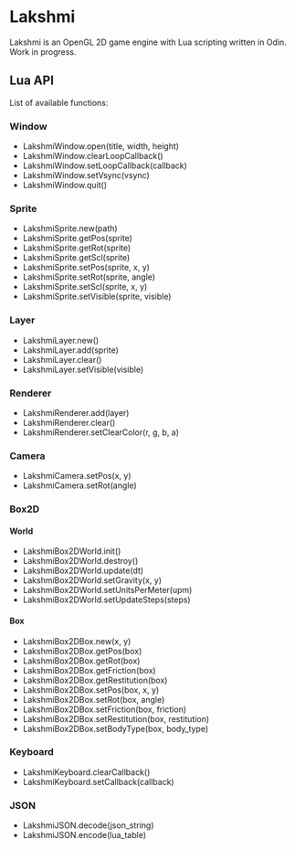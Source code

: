 # Lakshmi

Lakshmi is an OpenGL 2D game engine with Lua scripting written in Odin. Work in progress.

## Lua API

List of available functions:

### Window

* LakshmiWindow.open(title, width, height)
* LakshmiWindow.clearLoopCallback()
* LakshmiWindow.setLoopCallback(callback)
* LakshmiWindow.setVsync(vsync)
* LakshmiWindow.quit()

### Sprite

* LakshmiSprite.new(path)
* LakshmiSprite.getPos(sprite)
* LakshmiSprite.getRot(sprite)
* LakshmiSprite.getScl(sprite)
* LakshmiSprite.setPos(sprite, x, y)
* LakshmiSprite.setRot(sprite, angle)
* LakshmiSprite.setScl(sprite, x, y)
* LakshmiSprite.setVisible(sprite, visible)

### Layer

* LakshmiLayer.new()
* LakshmiLayer.add(sprite)
* LakshmiLayer.clear()
* LakshmiLayer.setVisible(visible)

### Renderer

* LakshmiRenderer.add(layer)
* LakshmiRenderer.clear()
* LakshmiRenderer.setClearColor(r, g, b, a)

### Camera

* LakshmiCamera.setPos(x, y)
* LakshmiCamera.setRot(angle)

### Box2D

#### World

* LakshmiBox2DWorld.init()
* LakshmiBox2DWorld.destroy()
* LakshmiBox2DWorld.update(dt)
* LakshmiBox2DWorld.setGravity(x, y)
* LakshmiBox2DWorld.setUnitsPerMeter(upm)
* LakshmiBox2DWorld.setUpdateSteps(steps)

#### Box

* LakshmiBox2DBox.new(x, y)
* LakshmiBox2DBox.getPos(box)
* LakshmiBox2DBox.getRot(box)
* LakshmiBox2DBox.getFriction(box)
* LakshmiBox2DBox.getRestitution(box)
* LakshmiBox2DBox.setPos(box, x, y)
* LakshmiBox2DBox.setRot(box, angle)
* LakshmiBox2DBox.setFriction(box, friction)
* LakshmiBox2DBox.setRestitution(box, restitution)
* LakshmiBox2DBox.setBodyType(box, body_type)

### Keyboard

* LakshmiKeyboard.clearCallback()
* LakshmiKeyboard.setCallback(callback)

### JSON

* LakshmiJSON.decode(json_string)
* LakshmiJSON.encode(lua_table)
